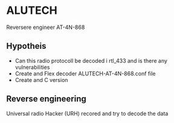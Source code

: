 # ALUTECH
Reversere engineer AT-4N-868

## Hypotheis
* Can this radio protocoll be decoded i rtl_433 and is there any vulnerabilities 
* Create and Flex decoder ALUTECH-AT-4N-868.conf file 
* Create and C version 

## Reverse engineering
Universal radio Hacker (URH) recored and try to decode the data 
